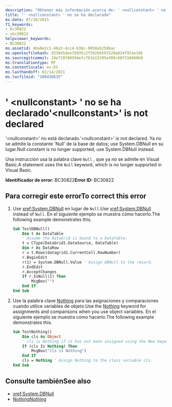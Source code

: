 ```yaml
---
description: "Obtener más información acerca de: ' <nullconstant> ' no está declarado"
title: "' <nullconstant> ' no se ha declarado"
ms.date: 07/20/2015
f1_keywords:
- bc30822
- vbc30822
helpviewer_keywords:
- BC30822
ms.assetid: dda0e2c1-46a3-4cc4-b36c-0858a5259bac
ms.openlocfilehash: d33845dee76935c2f592bb591520a824f97ae186
ms.sourcegitcommit: 10e719780594efc781b15295e499c66f316068b8
ms.translationtype: MT
ms.contentlocale: es-ES
ms.lasthandoff: 02/14/2021
ms.locfileid: "100436635"
---
```

# <a name="nullconstant-is-not-declared"></a><span data-ttu-id="0a665-103">' \<nullconstant> ' no se ha declarado</span><span class="sxs-lookup"><span data-stu-id="0a665-103">'\<nullconstant>' is not declared</span></span>

<span data-ttu-id="0a665-104">'\<nullconstant>' no está declarado.</span><span class="sxs-lookup"><span data-stu-id="0a665-104">'\<nullconstant>' is not declared.</span></span> <span data-ttu-id="0a665-105">Ya no se admite la constante 'Null' de la base de datos; use System.DBNull en su lugar.</span><span class="sxs-lookup"><span data-stu-id="0a665-105">Null constant is no longer supported; use System.DBNull instead.</span></span>  
  
 <span data-ttu-id="0a665-106">Una instrucción usa la palabra clave `Null` , que ya no se admite en Visual Basic.</span><span class="sxs-lookup"><span data-stu-id="0a665-106">A statement uses the `Null` keyword, which is no longer supported in Visual Basic.</span></span>  
  
 <span data-ttu-id="0a665-107">**Identificador de error:** BC30822</span><span class="sxs-lookup"><span data-stu-id="0a665-107">**Error ID:** BC30822</span></span>  
  
## <a name="to-correct-this-error"></a><span data-ttu-id="0a665-108">Para corregir este error</span><span class="sxs-lookup"><span data-stu-id="0a665-108">To correct this error</span></span>  
  
1. <span data-ttu-id="0a665-109">Use <xref:System.DBNull> en lugar de `Null`.</span><span class="sxs-lookup"><span data-stu-id="0a665-109">Use <xref:System.DBNull> instead of `Null`.</span></span> <span data-ttu-id="0a665-110">En el siguiente ejemplo se muestra cómo hacerlo.</span><span class="sxs-lookup"><span data-stu-id="0a665-110">The following example demonstrates this.</span></span>  
  
    ```vb  
    Sub TestDBNull()  
        Dim t As DataTable  
        ' Assume the DataGrid is bound to a DataTable.  
        t = CType(DataGrid1.DataSource, DataTable)  
        Dim r As DataRow  
        r = t.Rows(datagrid1.CurrentCell.RowNumber)  
        r.BeginEdit  
        r(1) = System.DBNull.Value ' Assign DBNull to the record.  
        r.EndEdit  
        r.AcceptChanges  
        If r.IsNull(1) Then  
            MsgBox("")  
        End If  
    End Sub  
    ```  
  
2. <span data-ttu-id="0a665-111">Use la palabra clave [Nothing](../language-reference/nothing.md) para las asignaciones y comparaciones cuando utilice variables de objeto.</span><span class="sxs-lookup"><span data-stu-id="0a665-111">Use the [Nothing](../language-reference/nothing.md) keyword for assignments and comparisons when you use object variables.</span></span> <span data-ttu-id="0a665-112">En el siguiente ejemplo se muestra cómo hacerlo.</span><span class="sxs-lookup"><span data-stu-id="0a665-112">The following example demonstrates this.</span></span>  
  
    ```vb  
    Sub TestNothing()  
        Dim cls As Object  
        ' cls is Nothing if it has not been assigned using the New keyword.  
        If (cls Is Nothing) Then  
            MsgBox("cls is Nothing")  
        End If  
        cls = Nothing ' Assign Nothing to the class variable cls.  
    End Sub  
    ```  
  
## <a name="see-also"></a><span data-ttu-id="0a665-113">Consulte también</span><span class="sxs-lookup"><span data-stu-id="0a665-113">See also</span></span>

- <xref:System.DBNull>
- [<span data-ttu-id="0a665-114">Nothing</span><span class="sxs-lookup"><span data-stu-id="0a665-114">Nothing</span></span>](../language-reference/nothing.md)
